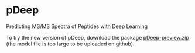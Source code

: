 # pDeep
Predicting MS/MS Spectra of Peptides with Deep Learning

To try the new version of pDeep, download the package [pDeep-preview.zip](http://pfind.ict.ac.cn/download/pdeep/pDeep-preview.zip) (the model file is too large to be uploaded on github).
